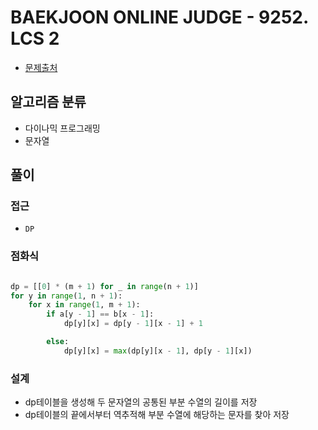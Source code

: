 # BAEKJOON ONLINE JUDGE - 9252. LCS 2

- [문제출처](https://www.acmicpc.net/problem/9252 '9252. LCS 2')

## 알고리즘 분류

- 다이나믹 프로그래밍
- 문자열

## 풀이

### 접근

- `DP`

### 점화식

```python

dp = [[0] * (m + 1) for _ in range(n + 1)]
for y in range(1, n + 1):
    for x in range(1, m + 1):
        if a[y - 1] == b[x - 1]:
            dp[y][x] = dp[y - 1][x - 1] + 1

        else:
            dp[y][x] = max(dp[y][x - 1], dp[y - 1][x])

```

### 설계

- dp테이블을 생성해 두 문자열의 공통된 부분 수열의 길이를 저장
- dp테이블의 끝에서부터 역추적해 부분 수열에 해당하는 문자를 찾아 저장
